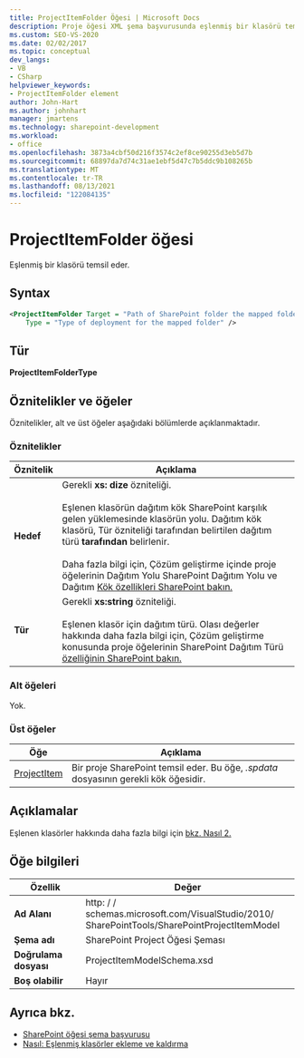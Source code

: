 ```yaml
---
title: ProjectItemFolder Öğesi | Microsoft Docs
description: Proje öğesi XML şema başvurusunda eşlenmiş bir klasörü temsil eden ProjectItemFolder SharePoint başvuru bilgilerini elde edin.
ms.custom: SEO-VS-2020
ms.date: 02/02/2017
ms.topic: conceptual
dev_langs:
- VB
- CSharp
helpviewer_keywords:
- ProjectItemFolder element
author: John-Hart
ms.author: johnhart
manager: jmartens
ms.technology: sharepoint-development
ms.workload:
- office
ms.openlocfilehash: 3873a4cbf50d216f3574c2ef8ce90255d3eb5d7b
ms.sourcegitcommit: 68897da7d74c31ae1ebf5d47c7b5ddc9b108265b
ms.translationtype: MT
ms.contentlocale: tr-TR
ms.lasthandoff: 08/13/2021
ms.locfileid: "122084135"
---
```

# <a name="projectitemfolder-element"></a>ProjectItemFolder öğesi
  Eşlenmiş bir klasörü temsil eder.

## <a name="syntax"></a>Syntax

```xml
<ProjectItemFolder Target = "Path of SharePoint folder the mapped folder corresponds to"
    Type = "Type of deployment for the mapped folder" />
```

## <a name="type"></a>Tür
 **ProjectItemFolderType**

## <a name="attributes-and-elements"></a>Öznitelikler ve öğeler
 Öznitelikler, alt ve üst öğeler aşağıdaki bölümlerde açıklanmaktadır.

### <a name="attributes"></a>Öznitelikler

|Öznitelik|Açıklama|
|---------------|-----------------|
|**Hedef**|Gerekli **xs: dize** özniteliği.<br /><br /> Eşlenen klasörün dağıtım kök SharePoint karşılık gelen yüklemesinde klasörün yolu. Dağıtım kök klasörü, Tür özniteliği tarafından belirtilen dağıtım türü **tarafından** belirlenir.<br /><br /> Daha fazla bilgi için, Çözüm  geliştirme  içinde proje öğelerinin Dağıtım Yolu SharePoint Dağıtım Yolu ve Dağıtım [Kök özellikleri SharePoint bakın.](../sharepoint/developing-sharepoint-solutions.md)|
|**Tür**|Gerekli **xs:string** özniteliği.<br /><br /> Eşlenen klasör için dağıtım türü. Olası değerler hakkında daha fazla bilgi için, Çözüm geliştirme konusunda proje öğelerinin SharePoint Dağıtım Türü  [özelliğinin SharePoint bakın.](../sharepoint/developing-sharepoint-solutions.md)|

### <a name="child-elements"></a>Alt öğeleri
 Yok.

### <a name="parent-elements"></a>Üst öğeler

|Öğe|Açıklama|
|-------------|-----------------|
|[ProjectItem](../sharepoint/projectitem-element.md)|Bir proje SharePoint temsil eder. Bu öğe, *.spdata* dosyasının gerekli kök öğesidir.|

## <a name="remarks"></a>Açıklamalar
 Eşlenen klasörler hakkında daha fazla bilgi için [bkz. Nasıl 2.](../sharepoint/how-to-add-and-remove-mapped-folders.md)

## <a name="element-information"></a>Öğe bilgileri

|Özellik|Değer|
|-|-|
|**Ad Alanı**|http: \/ \/ schemas.microsoft.com/VisualStudio/2010/<br>SharePointTools/SharePointProjectItemModel|
|**Şema adı**|SharePoint Project Öğesi Şeması|
|**Doğrulama dosyası**|ProjectItemModelSchema.xsd|
|**Boş olabilir**|Hayır|

## <a name="see-also"></a>Ayrıca bkz.
- [SharePoint öğesi şema başvurusu](../sharepoint/sharepoint-project-item-schema-reference.md)
- [Nasıl: Eşlenmiş klasörler ekleme ve kaldırma](../sharepoint/how-to-add-and-remove-mapped-folders.md)

